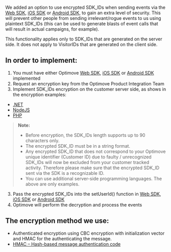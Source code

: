 

We added an option to use encrypted SDK_IDs when sending events via the [Web SDK](https://github.com/optimove-tech/Web-SDK-Integration-Guide), [iOS SDK](https://github.com/optimove-tech/iOS-SDK-Integration-Guide) or [Android SDK](https://github.com/optimove-tech/Android-SDK-Integration-Guide), to gain an extra level of security. This will prevent other people from sending irrelevant/rogue events to us using plaintext SDK_IDs (this can be used to generate blasts of event calls that will result in actual campaigns, for example).

This functionality applies only to SDK_IDs that are generated on the server side. It does not apply to VisitorIDs that are generated on the client side. 

## **In order to implement:**
1.	You must have either Optimove [Web SDK](https://github.com/optimove-tech/Web-SDK-Integration-Guide), [iOS SDK](https://github.com/optimove-tech/iOS-SDK-Integration-Guide) or [Android SDK](https://github.com/optimove-tech/Android-SDK-Integration-Guide) implemented
2.	Request an encryption key from the Optimove Product Integration Team
3.	Implement SDK_IDs encryption on the customer server side, as shows in the encryption examples:
* [.NET](https://github.com/optimove-tech/Reporting-Encrypted-CustomerID/tree/master/SDKEncryption)
* [NodeJS](https://github.com/optimove-tech/Reporting-Encrypted-CustomerID/tree/master/JSEncryption/EncryptionJSApp)
* [PHP](https://github.com/optimoveproductintegration/Reporting-Encrypted-CustomerID/tree/master/phpEncryption)

>**Note:** 
> - Before encryption, the SDK_IDs length supports up to 90 characters only.
> - The encrypted SDK_ID must be in a string format.
> - Any encrypted SDK_ID that does not correspond to your Optimove unique identifier (Customer ID) due to faulty / unrecognized SDK_IDs will now be excluded from your customer tracked activity. Therefore please make sure that the encrypted SDK_ID sent via the SDK is a recognizable ID.
> - You can use additional server-side programming languages. The above are only examples.


3.	Pass the encrypted SDK_IDs into the setUserId() function in [Web SDK](https://github.com/optimove-tech/Web-SDK-Integration-Guide), [iOS SDK](https://github.com/optimove-tech/iOS-SDK-Integration-Guide) or [Android SDK](https://github.com/optimove-tech/Android-SDK-Integration-Guide)
4.	Optimove will perform the decryption and process the events

## **The encryption method we use:**
* Authenticated encryption using CBC encryption with initialization vector and HMAC for the authenticating the message.
* [HMAC – Hash-based message authentication code](https://en.wikipedia.org/wiki/Hash-based_message_authentication_code) 
